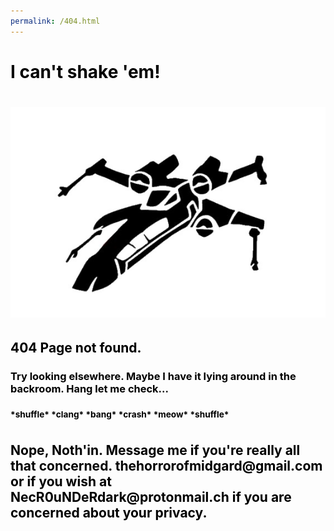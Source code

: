 ```yaml
---
permalink: /404.html
---
```

<body style="color:Black;">
<h1>I can't shake 'em!<h1>
<img src="images/tie.jpg">
<h2>404 Page not found.</h2>
<h3>Try looking elsewhere. Maybe I have it lying around in the backroom. Hang let me check...</h3>
<h3><sup>*shuffle* *clang* *bang* *crash* *meow* *shuffle*</sup></h3>
<h2>Nope, Noth'in. Message me if you're really all that concerned. thehorrorofmidgard@gmail.com or if you wish at NecR0uNDeRdark@protonmail.ch if you are concerned about your privacy. </h2>
